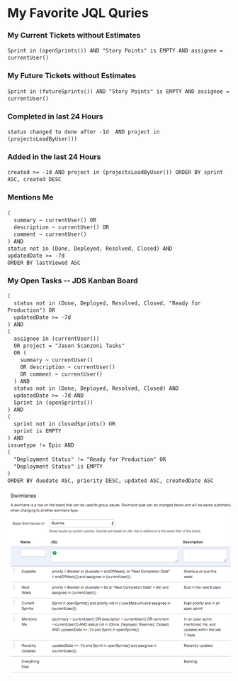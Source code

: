# My Favorite JQL Quries

### My Current Tickets without Estimates 
```JQL
Sprint in (openSprints()) AND "Story Points" is EMPTY AND assignee = currentUser()
```

### My Future Tickets without Estimates 
```JQL
Sprint in (futureSprints()) AND "Story Points" is EMPTY AND assignee = currentUser()
```

### Completed in last 24 Hours
```JQL
status changed to done after -1d  AND project in (projectsLeadByUser())
```

### Added in the last 24 Hours
```JQL
created >= -1d AND project in (projectsLeadByUser()) ORDER BY sprint ASC, created DESC
```

### Mentions Me
```JQL
(
  summary ~ currentUser() OR 
  description ~ currentUser() OR 
  comment ~ currentUser()
) AND 
status not in (Done, Deployed, Resolved, Closed) AND 
updatedDate >= -7d 
ORDER BY lastViewed ASC
```

### My Open Tasks -- JDS Kanban Board
```JQL
(
  status not in (Done, Deployed, Resolved, Closed, "Ready for Production") OR 
  updatedDate >= -7d
) AND 
( 
  assignee in (currentUser()) 
  OR project = "Jason Scanzoni Tasks" 
  OR (
    summary ~ currentUser() 
    OR description ~ currentUser() 
    OR comment ~ currentUser()
  ) AND 
  status not in (Done, Deployed, Resolved, Closed) AND 
  updatedDate >= -7d AND 
  Sprint in (openSprints())
) AND 
(
  sprint not in closedSprints() OR
  sprint is EMPTY
) AND 
issuetype != Epic AND 
(
  "Deployment Status" != "Ready for Production" OR 
  "Deployment Status" is EMPTY
) 
ORDER BY duedate ASC, priority DESC, updated ASC, createdDate ASC
```

![Screenshot of swimlanes in JIRA](https://github.com/jscanzoni/jql/blob/master/Swimlanes%20Configuration.png)
